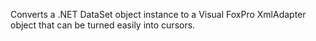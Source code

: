 ﻿Converts a .NET DataSet object instance to a Visual FoxPro XmlAdapter object that can be turned easily into cursors.